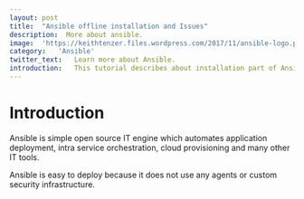 ```yaml
---
layout:	post
title:	"Ansible offline installation and Issues"
description:  More about ansible.
image:	'https://keithtenzer.files.wordpress.com/2017/11/ansible-logo.png?w=359&h=284'
category:	'Ansible'
twitter_text:	Learn more about Ansible.
introduction:	This tutorial describes about installation part of Ansible in offline mode on CENTOS. Issues while installation will also be discussed .
---
```

# Introduction
Ansible is simple open source IT engine which automates application deployment, intra service orchestration, cloud provisioning and many other IT tools.

Ansible is easy to deploy because it does not use any agents or custom security infrastructure.
